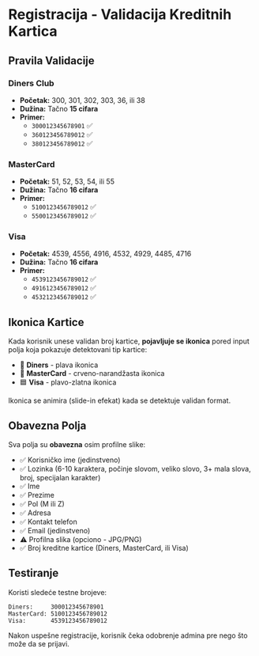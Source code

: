 # Registracija - Validacija Kreditnih Kartica

## Pravila Validacije

### Diners Club
- **Početak:** 300, 301, 302, 303, 36, ili 38
- **Dužina:** Tačno **15 cifara**
- **Primer:**
  - `300012345678901` ✅
  - `360123456789012` ✅
  - `380123456789012` ✅

### MasterCard
- **Početak:** 51, 52, 53, 54, ili 55
- **Dužina:** Tačno **16 cifara**
- **Primer:**
  - `5100123456789012` ✅
  - `5500123456789012` ✅

### Visa
- **Početak:** 4539, 4556, 4916, 4532, 4929, 4485, 4716
- **Dužina:** Tačno **16 cifara**
- **Primer:**
  - `4539123456789012` ✅
  - `4916123456789012` ✅
  - `4532123456789012` ✅

## Ikonica Kartice

Kada korisnik unese validan broj kartice, **pojavljuje se ikonica** pored input polja koja pokazuje detektovani tip kartice:

- 🔵 **Diners** - plava ikonica
- 🔴 **MasterCard** - crveno-narandžasta ikonica  
- 🟦 **Visa** - plavo-zlatna ikonica

Ikonica se animira (slide-in efekat) kada se detektuje validan format.

## Obavezna Polja

Sva polja su **obavezna** osim profilne slike:

- ✅ Korisničko ime (jedinstveno)
- ✅ Lozinka (6-10 karaktera, počinje slovom, veliko slovo, 3+ mala slova, broj, specijalan karakter)
- ✅ Ime
- ✅ Prezime
- ✅ Pol (M ili Z)
- ✅ Adresa
- ✅ Kontakt telefon
- ✅ Email (jedinstveno)
- ⚠️ Profilna slika (opciono - JPG/PNG)
- ✅ Broj kreditne kartice (Diners, MasterCard, ili Visa)

## Testiranje

Koristi sledeće testne brojeve:

```
Diners:     300012345678901
MasterCard: 5100123456789012
Visa:       4539123456789012
```

Nakon uspešne registracije, korisnik čeka odobrenje admina pre nego što može da se prijavi.

